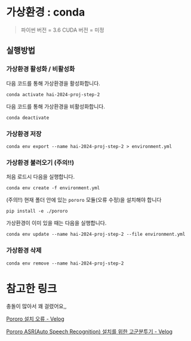 # 가상환경 : conda

> 파이썬 버전 = 3.6
> CUDA 버전 = 미정

## 실행방법

### 가상환경 활성화 / 비활성화
다음 코드를 통해 가상환경을 활성화합니다.
```
conda activate hai-2024-proj-step-2
```

다음 코드를 통해 가상환경을 비활성화합니다.
```
conda deactivate
```

### 가상환경 저장
```
conda env export --name hai-2024-proj-step-2 > environment.yml
```

### 가상환경 불러오기 (주의!!)

처음 로드시 다음을 실행합니다.
```
conda env create -f environment.yml
```

(주의!!) 현재 폴더 안에 있는 `pororo` 모듈(오류 수정)을 설치해야 합니다
```
pip install -e ./pororo
```

가상환경이 이미 있을 때는 다음을 실행합니다.
```
conda env update --name hai-2024-proj-step-2 --file environment.yml
```

### 가상환경 삭제
```
conda env remove --name hai-2024-proj-step-2
```

# 참고한 링크

충돌이 많아서 꽤 걸렸어요,,

[Pororo 설치 오류 - Velog](https://velog.io/@yg-kim-korean/Pororo-%EC%84%A4%EC%B9%98-%EC%98%A4%EB%A5%98)

[Pororo ASR(Auto Speech Recognition) 설치를 위한 고군분투기 - Velog](https://velog.io/@ldc/Pororo-ASRAuto-Speech-Recognition-%EC%84%A4%EC%B9%98%EB%A5%BC-%EC%9C%84%ED%95%9C-%EA%B3%A0%EA%B5%B0%EB%B6%84%ED%88%AC%EA%B8%B0)
